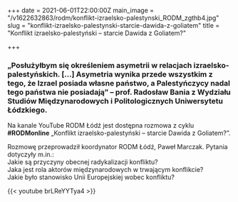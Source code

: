 +++
date = 2021-06-01T22:00:00Z
main_image = "/v1622632863/rodm/konflikt-izraelsko-palestynski_RODM_zgthb4.jpg"
slug = "konflikt-izraelsko-palestynski-starcie-dawida-z-goliatem"
title = "Konflikt izraelsko-palestyński – starcie Dawida z Goliatem?"

+++
### **„Posłużyłbym się określeniem asymetrii w relacjach izraelsko-palestyńskich. \[...\] Asymetria wynika przede wszystkim z tego, że Izrael posiada własne państwo, a Palestyńczycy nadal tego państwa nie posiadają” – prof. Radosław Bania z Wydziału Studiów Międzynarodowych i Politologicznych Uniwersytetu Łódzkiego.** 

Na kanale YouTube RODM Łódź jest dostępna rozmowa z cyklu **#RODMonline** „Konflikt izraelsko-palestyński – starcie Dawida z Goliatem?”.

Rozmowę przeprowadził koordynator RODM Łódź, Paweł Marczak. Pytania dotyczyły m.in.:  
Jakie są przyczyny obecnej radykalizacji konfliktu?  
Jaka jest rola aktorów międzynarodowych w trwającym konflikcie?  
Jakie było stanowisko Unii Europejskiej wobec konfliktu?

{{< youtube brLReYYTya4 >}}